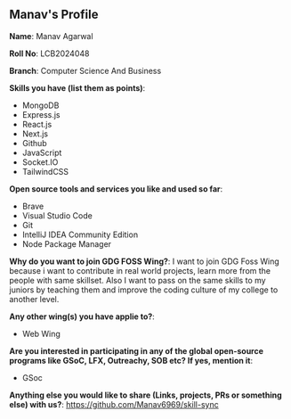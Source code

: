 ## Manav's Profile

**Name**: Manav Agarwal 

**Roll No**: LCB2024048

**Branch**: Computer Science And Business

**Skills you have (list them as points)**:
- MongoDB
- Express.js
- React.js
- Next.js
- Github
- JavaScript
- Socket.IO
- TailwindCSS

**Open source tools and services you like and used so far**:
- Brave
- Visual Studio Code
- Git
- IntelliJ IDEA Community Edition
- Node Package Manager

**Why do you want to join GDG FOSS Wing?**: 
I want to join GDG Foss Wing because i want to contribute in real world projects, learn more from the people with same skillset.
Also I want to pass on the same skills to my juniors by teaching them and improve the coding culture of my college to another level.

**Any other wing(s) you have applie to?**:
- Web Wing

**Are you interested in participating in any of the global open-source programs like GSoC, LFX, Outreachy, SOB etc? If yes, mention it**:
- GSoc

**Anything else you would like to share (Links, projects, PRs or something else) with us?**:
https://github.com/Manav6969/skill-sync
